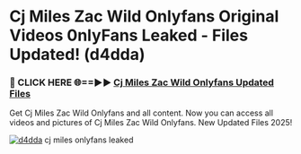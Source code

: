 # Cj Miles Zac Wild Onlyfans Original Videos 0nlyFans Leaked - Files Updated! (d4dda)

<h3>🔴 CLICK HERE 🌐==►► <a href="https://tinyurl.com/3hn5wdd3" rel="nofollow">Cj Miles Zac Wild Onlyfans Updated Files</a></h3>

Get Cj Miles Zac Wild Onlyfans and all content. Now you can access all videos and pictures of Cj Miles Zac Wild Onlyfans. New Updated Files 2025!

[![d4dda](https://i.imgur.com/4HnBqBT.gif)](https://tinyurl.com/3hn5wdd3)
cj miles onlyfans leaked